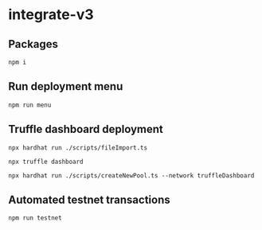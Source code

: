 # integrate-v3

## Packages

```console
npm i
```

## Run deployment menu
```console
npm run menu
```

## Truffle dashboard deployment

```console
npx hardhat run ./scripts/fileImport.ts
```

```console
npx truffle dashboard
```

```console
npx hardhat run ./scripts/createNewPool.ts --network truffleDashboard
```

## Automated testnet transactions

```
npm run testnet
```
